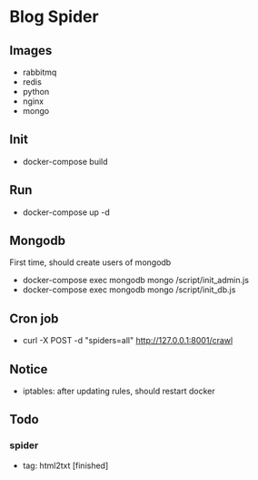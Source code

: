 # Blog Spider

## Images
* rabbitmq
* redis
* python
* nginx
* mongo

## Init
 * docker-compose build

## Run
 * docker-compose up -d

## Mongodb
First time, should create users of mongodb
 * docker-compose exec mongodb mongo /script/init_admin.js
 * docker-compose exec mongodb mongo /script/init_db.js

## Cron job
 * curl -X POST -d "spiders=all" http://127.0.0.1:8001/crawl

## Notice
 * iptables: after updating rules, should restart docker

## Todo
### spider
  * tag: html2txt [finished]
